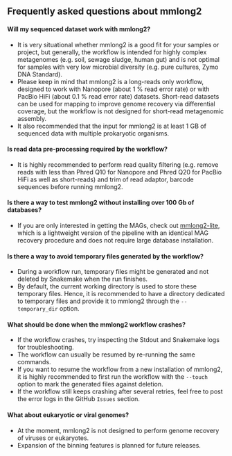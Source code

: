 ## Frequently asked questions about mmlong2

#### Will my sequenced dataset work with mmlong2?
* It is very situational whether mmlong2 is a good fit for your samples or project, but generally, the workflow is intended for highly complex metagenomes (e.g. soil, sewage sludge, human gut) and is not optimal for samples with very low microbial diversity (e.g. pure cultures, Zymo DNA Standard).
* Please keep in mind that mmlong2 is a long-reads only workflow, designed to work with Nanopore (about 1 % read error rate) or with PacBio HiFi (about 0.1 % read error rate) datasets. Short-read datasets can be used for mapping to improve genome recovery via differential coverage, but the workflow is not designed for short-read metagenomic assembly.
* It also recommended that the input for mmlong2 is at least 1 GB of sequenced data with multiple prokaryotic organisms.

#### Is read data pre-processing required by the workflow?
* It is highly recommended to perform read quality filtering (e.g. remove reads with less than Phred Q10 for Nanopore and Phred Q20 for PacBio HiFi as well as short-reads) and trim of read adaptor, barcode sequences before running mmlong2.

#### Is there a way to test mmlong2 without installing over 100 Gb of databases?
* If you are only interested in getting the MAGs, check out [mmlong2-lite](https://github.com/Serka-M/mmlong2-lite), which is a lightweight version of the pipeline with an identical MAG recovery procedure and does not require large database installation.

#### Is there a way to avoid temporary files generated by the workflow?
* During a workflow run, temporary files might be generated and not deleted by Snakemake when the run finishes.
* By default, the current working directory is used to store these temporary files. Hence, it is recommended to have a directory dedicated to temporary files and provide it to mmlong2 through the `--temporary_dir` option.

#### What should be done when the mmlong2 workflow crashes?
* If the workflow crashes, try inspecting the Stdout and Snakemake logs for troubleshooting.
* The workflow can usually be resumed by re-running the same commands. 
* If you want to resume the workflow from a new installation of mmlong2, it is highly recommended to first run the workflow with the `--touch` option to mark the generated files against deletion.
* If the workflow still keeps crashing after several retries, feel free to post the error logs in the GitHub `Issues` section.

#### What about eukaryotic or viral genomes?
* At the moment, mmlong2 is not designed to perform genome recovery of viruses or eukaryotes. 
* Expansion of the binning features is planned for future releases.

[//]: # (Written by Mantas Sereika)
